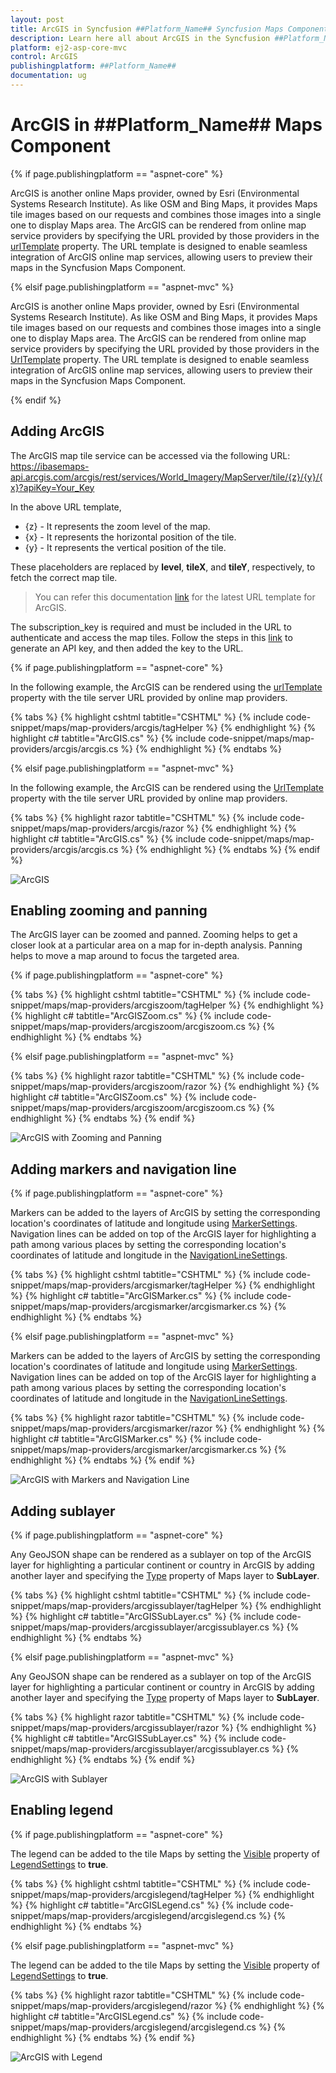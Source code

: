 ```yaml
---
layout: post
title: ArcGIS in Syncfusion ##Platform_Name## Syncfusion Maps Component
description: Learn here all about ArcGIS in the Syncfusion ##Platform_Name## Maps component and much more details.
platform: ej2-asp-core-mvc
control: ArcGIS
publishingplatform: ##Platform_Name##
documentation: ug
---
```


# ArcGIS in ##Platform_Name## Maps Component

{% if page.publishingplatform == "aspnet-core" %}

ArcGIS is another online Maps provider, owned by Esri (Environmental Systems Research Institute). As like OSM and Bing Maps, it provides Maps tile images based on our requests and combines those images into a single one to display Maps area. The ArcGIS can be rendered from online map service providers by specifying the URL provided by those providers in the [urlTemplate](https://help.syncfusion.com/cr/aspnetcore-js2/Syncfusion.EJ2.Maps.MapsLayer.html#Syncfusion_EJ2_Maps_MapsLayer_UrlTemplate) property. The URL template is designed to enable seamless integration of ArcGIS online map services, allowing users to preview their maps in the Syncfusion Maps Component.

{% elsif page.publishingplatform == "aspnet-mvc" %}

ArcGIS is another online Maps provider, owned by Esri (Environmental Systems Research Institute). As like OSM and Bing Maps, it provides Maps tile images based on our requests and combines those images into a single one to display Maps area. The ArcGIS can be rendered from online map service providers by specifying the URL provided by those providers in the [UrlTemplate](https://help.syncfusion.com/cr/aspnetmvc-js2/Syncfusion.EJ2.Maps.MapsLayer.html#Syncfusion_EJ2_Maps_MapsLayer_UrlTemplate) property. The URL template is designed to enable seamless integration of ArcGIS online map services, allowing users to preview their maps in the Syncfusion Maps Component.

{% endif %}

## Adding ArcGIS

The ArcGIS map tile service can be accessed via the following URL:
https://ibasemaps-api.arcgis.com/arcgis/rest/services/World_Imagery/MapServer/tile/{z}/{y}/{x}?apiKey=Your_Key

In the above URL template,

* {z} - It represents the zoom level of the map.
* {x} - It represents the horizontal position of the tile.
* {y} - It represents the vertical position of the tile. 

These placeholders are replaced by **level**, **tileX**, and **tileY**, respectively, to fetch the correct map tile.

>You can refer this documentation [link](https://www.esri.com/arcgis-blog/products/developers/developers/open-source-developers-time-to-upgrade-to-the-new-arcgis-basemap-layer-service/) for the latest URL template for ArcGIS.

The subscription_key is required and must be included in the URL to authenticate and access the map tiles. Follow the steps in this [link](https://developers.arcgis.com/documentation/security-and-authentication/api-key-authentication/tutorials/create-an-api-key/) to generate an API key, and then added the key to the URL.

{% if page.publishingplatform == "aspnet-core" %}

In the following example, the ArcGIS can be rendered using the [urlTemplate](https://help.syncfusion.com/cr/aspnetcore-js2/Syncfusion.EJ2.Maps.MapsLayer.html#Syncfusion_EJ2_Maps_MapsLayer_UrlTemplate) property with the tile server URL provided by online map providers.

{% tabs %}
{% highlight cshtml tabtitle="CSHTML" %}
{% include code-snippet/maps/map-providers/arcgis/tagHelper %}
{% endhighlight %}
{% highlight c# tabtitle="ArcGIS.cs" %}
{% include code-snippet/maps/map-providers/arcgis/arcgis.cs %}
{% endhighlight %}
{% endtabs %}

{% elsif page.publishingplatform == "aspnet-mvc" %}

In the following example, the ArcGIS can be rendered using the [UrlTemplate](https://help.syncfusion.com/cr/aspnetmvc-js2/Syncfusion.EJ2.Maps.MapsLayer.html#Syncfusion_EJ2_Maps_MapsLayer_UrlTemplate) property with the tile server URL provided by online map providers.

{% tabs %}
{% highlight razor tabtitle="CSHTML" %}
{% include code-snippet/maps/map-providers/arcgis/razor %}
{% endhighlight %}
{% highlight c# tabtitle="ArcGIS.cs" %}
{% include code-snippet/maps/map-providers/arcgis/arcgis.cs %}
{% endhighlight %}
{% endtabs %}
{% endif %}

![ArcGIS](../images/MapProviders/Arcgis/arcgis.PNG)

## Enabling zooming and panning

The ArcGIS layer can be zoomed and panned. Zooming helps to get a closer look at a particular area on a map for in-depth analysis. Panning helps to move a map around to focus the targeted area.

{% if page.publishingplatform == "aspnet-core" %}

{% tabs %}
{% highlight cshtml tabtitle="CSHTML" %}
{% include code-snippet/maps/map-providers/arcgiszoom/tagHelper %}
{% endhighlight %}
{% highlight c# tabtitle="ArcGISZoom.cs" %}
{% include code-snippet/maps/map-providers/arcgiszoom/arcgiszoom.cs %}
{% endhighlight %}
{% endtabs %}

{% elsif page.publishingplatform == "aspnet-mvc" %}

{% tabs %}
{% highlight razor tabtitle="CSHTML" %}
{% include code-snippet/maps/map-providers/arcgiszoom/razor %}
{% endhighlight %}
{% highlight c# tabtitle="ArcGISZoom.cs" %}
{% include code-snippet/maps/map-providers/arcgiszoom/arcgiszoom.cs %}
{% endhighlight %}
{% endtabs %}
{% endif %}

![ArcGIS with Zooming and Panning](../images/MapProviders/Arcgis/arcgis-zooming.PNG)

## Adding markers and navigation line

{% if page.publishingplatform == "aspnet-core" %}

Markers can be added to the layers of ArcGIS by setting the corresponding location's coordinates of latitude and longitude using [MarkerSettings](https://help.syncfusion.com/cr/aspnetcore-js2/Syncfusion.EJ2.Maps.MapsLayer.html#Syncfusion_EJ2_Maps_MapsLayer_MarkerSettings). Navigation lines can be added on top of the ArcGIS layer for highlighting a path among various places by setting the corresponding location's coordinates of latitude and longitude in the [NavigationLineSettings](https://help.syncfusion.com/cr/aspnetcore-js2/Syncfusion.EJ2.Maps.MapsLayer.html#Syncfusion_EJ2_Maps_MapsLayer_NavigationLineSettings).

{% tabs %}
{% highlight cshtml tabtitle="CSHTML" %}
{% include code-snippet/maps/map-providers/arcgismarker/tagHelper %}
{% endhighlight %}
{% highlight c# tabtitle="ArcGISMarker.cs" %}
{% include code-snippet/maps/map-providers/arcgismarker/arcgismarker.cs %}
{% endhighlight %}
{% endtabs %}

{% elsif page.publishingplatform == "aspnet-mvc" %}

Markers can be added to the layers of ArcGIS by setting the corresponding location's coordinates of latitude and longitude using [MarkerSettings](https://help.syncfusion.com/cr/aspnetmvc-js2/Syncfusion.EJ2.Maps.MapsLayer.html#Syncfusion_EJ2_Maps_MapsLayer_MarkerSettings). Navigation lines can be added on top of the ArcGIS layer for highlighting a path among various places by setting the corresponding location's coordinates of latitude and longitude in the [NavigationLineSettings](https://help.syncfusion.com/cr/aspnetmvc-js2/Syncfusion.EJ2.Maps.MapsLayer.html#Syncfusion_EJ2_Maps_MapsLayer_NavigationLineSettings).

{% tabs %}
{% highlight razor tabtitle="CSHTML" %}
{% include code-snippet/maps/map-providers/arcgismarker/razor %}
{% endhighlight %}
{% highlight c# tabtitle="ArcGISMarker.cs" %}
{% include code-snippet/maps/map-providers/arcgismarker/arcgismarker.cs %}
{% endhighlight %}
{% endtabs %}
{% endif %}

![ArcGIS with Markers and Navigation Line](../images/MapProviders/Arcgis/arcgis-marker-and-line.PNG)

## Adding sublayer

{% if page.publishingplatform == "aspnet-core" %}

Any GeoJSON shape can be rendered as a sublayer on top of the ArcGIS layer for highlighting a particular continent or country in ArcGIS by adding another layer and specifying the [Type](https://help.syncfusion.com/cr/aspnetcore-js2/Syncfusion.EJ2.Maps.MapsLayer.html#Syncfusion_EJ2_Maps_MapsLayer_Type) property of Maps layer to **SubLayer**.

{% tabs %}
{% highlight cshtml tabtitle="CSHTML" %}
{% include code-snippet/maps/map-providers/arcgissublayer/tagHelper %}
{% endhighlight %}
{% highlight c# tabtitle="ArcGISSubLayer.cs" %}
{% include code-snippet/maps/map-providers/arcgissublayer/arcgissublayer.cs %}
{% endhighlight %}
{% endtabs %}

{% elsif page.publishingplatform == "aspnet-mvc" %}

Any GeoJSON shape can be rendered as a sublayer on top of the ArcGIS layer for highlighting a particular continent or country in ArcGIS by adding another layer and specifying the [Type](https://help.syncfusion.com/cr/aspnetmvc-js2/Syncfusion.EJ2.Maps.MapsLayer.html#Syncfusion_EJ2_Maps_MapsLayer_Type) property of Maps layer to **SubLayer**.

{% tabs %}
{% highlight razor tabtitle="CSHTML" %}
{% include code-snippet/maps/map-providers/arcgissublayer/razor %}
{% endhighlight %}
{% highlight c# tabtitle="ArcGISSubLayer.cs" %}
{% include code-snippet/maps/map-providers/arcgissublayer/arcgissublayer.cs %}
{% endhighlight %}
{% endtabs %}
{% endif %}

![ArcGIS with Sublayer](../images/MapProviders/Arcgis/arcgis-sublayer.PNG)

## Enabling legend

{% if page.publishingplatform == "aspnet-core" %}

The legend can be added to the tile Maps by setting the [Visible](https://help.syncfusion.com/cr/aspnetcore-js2/Syncfusion.EJ2.Maps.MapsLegendSettings.html#Syncfusion_EJ2_Maps_MapsLegendSettings_Visible) property of [LegendSettings](https://help.syncfusion.com/cr/aspnetcore-js2/Syncfusion.EJ2.Maps.Maps.html#Syncfusion_EJ2_Maps_Maps_LegendSettings) to **true**.

{% tabs %}
{% highlight cshtml tabtitle="CSHTML" %}
{% include code-snippet/maps/map-providers/arcgislegend/tagHelper %}
{% endhighlight %}
{% highlight c# tabtitle="ArcGISLegend.cs" %}
{% include code-snippet/maps/map-providers/arcgislegend/arcgislegend.cs %}
{% endhighlight %}
{% endtabs %}

{% elsif page.publishingplatform == "aspnet-mvc" %}

The legend can be added to the tile Maps by setting the [Visible](https://help.syncfusion.com/cr/aspnetmvc-js2/Syncfusion.EJ2.Maps.MapsLegendSettings.html#Syncfusion_EJ2_Maps_MapsLegendSettings_Visible) property of [LegendSettings](https://help.syncfusion.com/cr/aspnetmvc-js2/Syncfusion.EJ2.Maps.Maps.html#Syncfusion_EJ2_Maps_Maps_LegendSettings) to **true**.

{% tabs %}
{% highlight razor tabtitle="CSHTML" %}
{% include code-snippet/maps/map-providers/arcgislegend/razor %}
{% endhighlight %}
{% highlight c# tabtitle="ArcGISLegend.cs" %}
{% include code-snippet/maps/map-providers/arcgislegend/arcgislegend.cs %}
{% endhighlight %}
{% endtabs %}
{% endif %}

![ArcGIS with Legend](../images/MapProviders/Arcgis/arcgis-legend.PNG)
